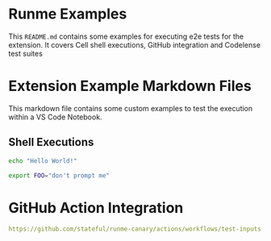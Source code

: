 # Runme Examples

This `README.md` contains some examples for executing e2e tests for the extension.
It covers Cell shell executions, GitHub integration and Codelense test suites

# Extension Example Markdown Files

This markdown file contains some custom examples to test the execution within a VS Code Notebook.

## Shell Executions

```sh { background=false interactive=false }
echo "Hello World!"
```

```sh { promptEnv=false }
export FOO="don't prompt me"
```

# GitHub Action Integration

```yaml
https://github.com/stateful/runme-canary/actions/workflows/test-inputs.yml
```
